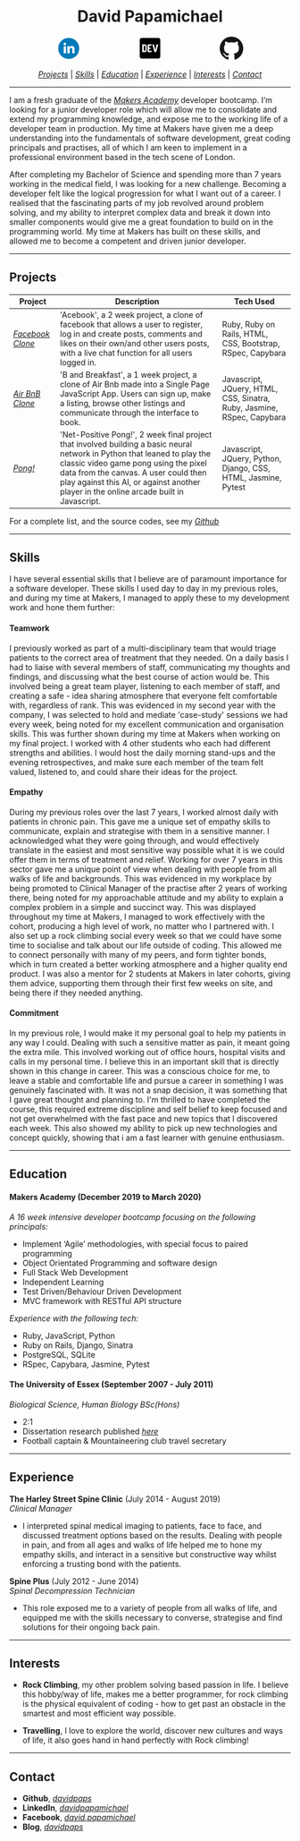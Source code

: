 
<h1 align="center">David Papamichael</h1>

<p align="center">

<a href="https://www.linkedin.com/in/david-papamichael-b391641a2/">
<img src="./images/linkedin_circle_color-512.png" alt="linkedin" hspace="50" height="42" width="42"></a>

<a href="https://dev.to/davidpaps">
<img src="./images/84_Dev-512.png" alt="linkedin" hspace="50" height="42" width="42"></a>

<a href="https://github.com/davidpaps">
<img src="./images/GitHub-Mark-120px-plus.png" hspace="50" height="42" width="42"></a></p>

<div align= "center" >

[*Projects*](#projects) | [*Skills*](#skills) | [*Education*](#education) | [*Experience*](#experience) | [*Interests*](#interests) | [*Contact*](#contact)

</div>

---

I am a fresh graduate of the [*Makers Academy*](https://makers.tech/) developer bootcamp. I’m looking for a junior developer role which will allow me to consolidate and extend my programming knowledge, and expose me to the working life of a developer team in production. My time at Makers have given me a deep understanding into the fundamentals of software development, great coding principals and practises, all of which I am keen to implement in a professional environment based in the tech scene of London.

After completing my Bachelor of Science and spending more than 7 years working in the medical field, I was looking for a new challenge. Becoming a developer felt like the logical progression for what I want out of a career. I realised that the fascinating parts of my job revolved around problem solving, and my ability to interpret complex data and break it down into smaller components would give me a great foundation to build on in the programming world. My time at Makers has built on these skills, and allowed me to become a competent and driven junior developer. 
 
---

## Projects


| __Project__  | __Description__ | __Tech Used__ |
|---|---|---|
| [*Facebook Clone*](https://acebook-u-jakd.herokuapp.com/) | 'Acebook', a 2 week project, a clone of facebook that allows a user to register, log in and create posts, comments and likes on their own/and other users posts, with a live chat function for all users logged in.| Ruby, Ruby on Rails, HTML, CSS, Bootstrap, RSpec, Capybara   |
| [*Air BnB Clone*](https://github.com/davidpaps/b_and_breakfast)  | 'B and Breakfast', a 1 week project, a clone of Air Bnb made into a Single Page JavaScript App. Users can sign up, make a listing, browse other listings and communicate through the interface to book. | Javascript, JQuery, HTML, CSS, Sinatra, Ruby, Jasmine, RSpec, Capybara   |
| [*Pong!*](http://net-positive.herokuapp.com/) | 'Net-Positive Pong!', 2 week final project that involved building a basic neural network in Python that leaned to play the classic video game pong using the pixel data from the canvas. A user could then play against this AI, or against another player in the online arcade built in Javascript.| Javascript, JQuery, Python, Django, CSS, HTML, Jasmine, Pytest|


For a complete list, and the source codes, see my [*Github*](https://github.com/davidpaps)

---

## Skills
I have several essential skills that I believe are of paramount importance for a software developer. These skills I used day to day in my previous roles, and during my time at Makers, I managed to apply these to my development work and hone them further:


#### Teamwork

I previously worked as part of a multi-disciplinary team that would triage patients to the correct area of treatment that they needed. On a daily basis I had to liaise with several members of staff, communicating my thoughts and findings, and discussing what the best course of action would be. This involved being a great team player, listening to each member of staff, and creating a safe - idea sharing atmosphere that everyone felt comfortable with, regardless of rank. This was evidenced in my second year with the company, I was selected to hold and mediate 'case-study' sessions we had every week, being noted for my excellent communication and organisation skills. This was further shown during my time at Makers when working on my final project. I worked with 4 other students who each had different strengths and abilities. I would host the daily morning stand-ups and the evening retrospectives, and make sure each member of the team felt valued, listened to, and could share their ideas for the project.

#### Empathy

During my previous roles over the last 7 years, I worked almost daily with patients in chronic pain. This gave me a unique set of empathy skills to communicate, explain and strategise with them in a sensitive manner. I acknowledged what they were going through, and would effectively translate in the easiest and most sensitive way possible what it is we could offer them in terms of treatment and relief. Working for over 7 years in this sector gave me a unique point of view when dealing with people from all walks of life and backgrounds. This was evidenced in my workplace by being promoted to Clinical Manager of the practise after 2 years of working there, being noted for my approachable attitude and my ability to explain a complex problem in a simple and succinct way. This was displayed throughout my time at Makers, I managed to work effectively with the cohort, producing a high level of work, no matter who I partnered with. I also set up a rock climbing social every week so that we could have some time to socialise and talk about our life outside of coding. This allowed me to connect personally with many of my peers, and form tighter bonds, which in turn created a better working atmosphere and a higher quality end product. I was also a mentor for 2 students at Makers in later cohorts, giving them advice, supporting them through their first few weeks on site, and being there if they needed anything.

#### Commitment

In my previous role, I would make it my personal goal to help my patients in any way I could. Dealing with such a sensitive matter as pain, it meant going the extra mile. This involved working out of office hours, hospital visits and calls in my personal time. I believe this in an important skill that is directly shown in this change in career. This was a conscious choice for me, to leave a stable and comfortable life and pursue a career in something I was genuinely fascinated with. It was not a snap decision, it was something that I gave great thought and planning to. I'm thrilled to have completed the course, this required extreme discipline and self belief to keep focused and not get overwhelmed with the fast pace and new topics that I discovered each week. This also showed my ability to pick up new technologies and concept quickly, showing that i am a fast learner with genuine enthusiasm.

---

## Education

#### Makers Academy (December 2019 to March 2020)
*A 16 week intensive developer bootcamp focusing on the following principals:*
- Implement ‘Agile’ methodologies, with special focus to paired programming
- Object Orientated Programming and software design
- Full Stack Web Development
- Independent Learning
- Test Driven/Behaviour Driven Development
- MVC framework with RESTful API structure

*Experience with the following tech:*
- Ruby, JavaScript, Python
- Ruby on Rails, Django, Sinatra
- PostgreSQL, SQLite
- RSpec, Capybara, Jasmine, Pytest


#### The University of Essex (September 2007 - July 2011)
*Biological Science, Human Biology BSc(Hons)*
- 2:1
- Dissertation research published [*here*](https://www.ncbi.nlm.nih.gov/pubmed/22889688)
- Football captain & Mountaineering club travel secretary  

---

## Experience

**The Harley Street Spine Clinic** (July 2014 - August 2019)   
*Clinical Manager*  
- I interpreted spinal medical imaging to patients, face to face, and discussed treatment options based on the results. Dealing with people in pain, and from all ages and walks of life helped me to hone my empathy skills, and interact in a sensitive but constructive way whilst enforcing a trusting bond with the patients.

**Spine Plus** (July 2012 - June 2014)    
*Spinal Decompression Technician*  
- This role exposed me to a variety of people from all walks of life, and equipped me with the skills necessary to converse, strategise and find solutions for their ongoing back pain.

---

## Interests

- __Rock Climbing__, my other problem solving based passion in life. I believe this hobby/way of life, makes me a better programmer, for rock climbing is the physical equivalent of coding - how to get past an obstacle in the smartest and most efficient way possible.

- __Travelling__, I love to explore the world, discover new cultures and ways of life, it also goes hand in hand perfectly with Rock climbing!

---

## Contact
- __Github__, [*davidpaps*](https://github.com/davidpaps)
- __LinkedIn__, [*davidpapamichael*](https://www.linkedin.com/in/david-papamichael-b391641a2/)
- __Facebook__, [*david.papamichael*](https://www.facebook.com/david.papamichael)
- __Blog__, [*davidpaps*](https://dev.to/davidpaps)